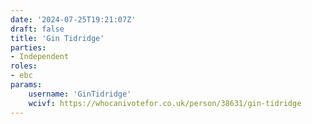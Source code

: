 ```yaml
---
date: '2024-07-25T19:21:07Z'
draft: false
title: 'Gin Tidridge'
parties:
- Independent
roles:
- ebc
params:
    username: 'GinTidridge'
    wcivf: https://whocanivotefor.co.uk/person/38631/gin-tidridge
---
```

